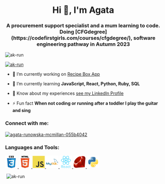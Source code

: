 <h1 align="center">Hi 👋, I'm Agata</h1>
<h3 align="center">A procurement support specialist and a mum learning to code. Doing [CFGdegree] (https://codefirstgirls.com/courses/cfgdegree/), software engineering pathway in Autumn 2023</h3>

<p align="left"> <img src="https://komarev.com/ghpvc/?username=ak-run&label=Profile%20views&color=0e75b6&style=flat" alt="ak-run" /> </p>

<p align="left"> <a href="https://github.com/ryo-ma/github-profile-trophy"><img src="https://github-profile-trophy.vercel.app/?username=ak-run" alt="ak-run" /></a> </p>

- 🔭 I’m currently working on [Recipe Box App](https://github.com/ak-run/diy-recipe-box)

- 🌱 I’m currently learning **JavaScript, React, Python, Ruby, SQL**

- 📄 Know about my experiences [see my LinkedIn Profile](https://www.linkedin.com/in/agata-runowska-mcmillan-055b4042/)

- ⚡ Fun fact **When not coding or running after a toddler I play the guitar and sing**

<h3 align="left">Connect with me:</h3>
<p align="left">
<a href="https://linkedin.com/in/agata-runowska-mcmillan-055b4042" target="blank"><img align="center" src="https://raw.githubusercontent.com/rahuldkjain/github-profile-readme-generator/master/src/images/icons/Social/linked-in-alt.svg" alt="agata-runowska-mcmillan-055b4042" height="30" width="40" /></a>
</p>

<h3 align="left">Languages and Tools:</h3>
<p align="left"> <a href="https://www.w3schools.com/css/" target="_blank" rel="noreferrer"> <img src="https://raw.githubusercontent.com/devicons/devicon/master/icons/css3/css3-original-wordmark.svg" alt="css3" width="40" height="40"/> </a> <a href="https://www.w3.org/html/" target="_blank" rel="noreferrer"> <img src="https://raw.githubusercontent.com/devicons/devicon/master/icons/html5/html5-original-wordmark.svg" alt="html5" width="40" height="40"/> </a> <a href="https://developer.mozilla.org/en-US/docs/Web/JavaScript" target="_blank" rel="noreferrer"> <img src="https://raw.githubusercontent.com/devicons/devicon/master/icons/javascript/javascript-original.svg" alt="javascript" width="40" height="40"/> </a> <a href="https://www.mysql.com/" target="_blank" rel="noreferrer"> <img src="https://raw.githubusercontent.com/devicons/devicon/master/icons/mysql/mysql-original-wordmark.svg" alt="mysql" width="40" height="40"/> </a> <a href="https://reactjs.org/" target="_blank" rel="noreferrer"> <img src="https://raw.githubusercontent.com/devicons/devicon/master/icons/react/react-original-wordmark.svg" alt="react" width="40" height="40"/> </a> <a href="https://www.ruby-lang.org/en/" target="_blank" rel="noreferrer"> <img src="https://raw.githubusercontent.com/devicons/devicon/master/icons/ruby/ruby-original.svg" alt="ruby" width="40" height="40"/> </a> 
<a href="https://www.python.org" target="_blank" rel="noreferrer"> <img src="https://raw.githubusercontent.com/devicons/devicon/master/icons/python/python-original.svg" alt="python" width="40" height="40"/> </a> </p>

<p>&nbsp;<img align="center" src="https://github-readme-stats.vercel.app/api?username=ak-run&show_icons=true&locale=en" alt="ak-run" /></p>
